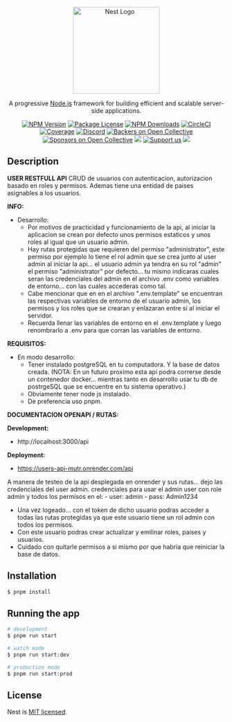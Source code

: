 <p align="center">
  <a href="http://nestjs.com/" target="blank"><img src="https://nestjs.com/img/logo-small.svg" width="200" alt="Nest Logo" /></a>
</p>

[circleci-image]: https://img.shields.io/circleci/build/github/nestjs/nest/master?token=abc123def456
[circleci-url]: https://circleci.com/gh/nestjs/nest

  <p align="center">A progressive <a href="http://nodejs.org" target="_blank">Node.js</a> framework for building efficient and scalable server-side applications.</p>
    <p align="center">
<a href="https://www.npmjs.com/~nestjscore" target="_blank"><img src="https://img.shields.io/npm/v/@nestjs/core.svg" alt="NPM Version" /></a>
<a href="https://www.npmjs.com/~nestjscore" target="_blank"><img src="https://img.shields.io/npm/l/@nestjs/core.svg" alt="Package License" /></a>
<a href="https://www.npmjs.com/~nestjscore" target="_blank"><img src="https://img.shields.io/npm/dm/@nestjs/common.svg" alt="NPM Downloads" /></a>
<a href="https://circleci.com/gh/nestjs/nest" target="_blank"><img src="https://img.shields.io/circleci/build/github/nestjs/nest/master" alt="CircleCI" /></a>
<a href="https://coveralls.io/github/nestjs/nest?branch=master" target="_blank"><img src="https://coveralls.io/repos/github/nestjs/nest/badge.svg?branch=master#9" alt="Coverage" /></a>
<a href="https://discord.gg/G7Qnnhy" target="_blank"><img src="https://img.shields.io/badge/discord-online-brightgreen.svg" alt="Discord"/></a>
<a href="https://opencollective.com/nest#backer" target="_blank"><img src="https://opencollective.com/nest/backers/badge.svg" alt="Backers on Open Collective" /></a>
<a href="https://opencollective.com/nest#sponsor" target="_blank"><img src="https://opencollective.com/nest/sponsors/badge.svg" alt="Sponsors on Open Collective" /></a>
  <a href="https://paypal.me/kamilmysliwiec" target="_blank"><img src="https://img.shields.io/badge/Donate-PayPal-ff3f59.svg"/></a>
    <a href="https://opencollective.com/nest#sponsor"  target="_blank"><img src="https://img.shields.io/badge/Support%20us-Open%20Collective-41B883.svg" alt="Support us"></a>
  <a href="https://twitter.com/nestframework" target="_blank"><img src="https://img.shields.io/twitter/follow/nestframework.svg?style=social&label=Follow"></a>
</p>
  <!--[![Backers on Open Collective](https://opencollective.com/nest/backers/badge.svg)](https://opencollective.com/nest#backer)
  [![Sponsors on Open Collective](https://opencollective.com/nest/sponsors/badge.svg)](https://opencollective.com/nest#sponsor)-->

## Description

**USER RESTFULL API**
  CRUD de usuarios con autenticacion, autorizacion basado en roles y permisos.
  Ademas tiene una entidad de paises asignables a los usuarios.

**INFO:**

  - Desarrollo:
    - Por motivos de practicidad y funcionamiento de la api, al iniciar la aplicacion se crean por defecto unos permisos estaticos y unos roles al igual que un usuario admin.
    - Hay rutas protegidas que requieren del permiso "administrator", este permiso por ejemplo lo tiene el rol admin que se crea junto al user admin al iniciar la api... el usuario admin ya tendra en su rol "admin" el permiso "administrator" por defecto... tu mismo indicaras cuales seran las credenciales del admin en el archivo .env como variables de entorno... con las cuales accederas como tal.
    - Cabe mencionar que en en el archivo ".env.template" se encuentran las respectivas variables de entorno de el usuario admin, los permisos y los roles que se crearan y enlazaran entre si al iniciar el servidor.
    - Recuerda llenar las variables de entorno en el .env.template y luego renombrarlo a .env para que corran las variables de entorno.


**REQUISITOS:**
  - En modo desarrollo:
    - Tener instalado postgreSQL en tu computadora. Y la base de datos creada.
    (NOTA: En un futuro proximo esta api podra correrse desde un contenedor docker... mientras tanto en desarrollo usar tu db de postrgeSQL que se encuentre en tu sistema operativo.)
    - Obviamente tener node js instalado.
    - De preferencia uso pnpm.


**DOCUMENTACION OPENAPI / RUTAS:**

  **Development:**
  - http://localhost:3000/api

  **Deployment:**
  - https://users-api-mutr.onrender.com/api

  A manera de testeo de la api desplegada en onrender y sus rutas... dejo las credenciales del user admin.
  credenciales para usar el admin user con role admin y todos los permisos en el:
    - user: admin
    - pass: Admin1234
  - Una vez logeado... con el token de dicho usuario podras acceder a todas las rutas protegidas ya que este usuario tiene un rol admin con todos los permisos.
  - Con este usuario podras crear actualizar y emilinar roles, paises y usuarios.
  - Cuidado con quitarle permisos a si mismo por que habria que reiniciar la base de datos.

## Installation

```bash
$ pnpm install
```

## Running the app

```bash
# development
$ pnpm run start

# watch mode
$ pnpm run start:dev

# production mode
$ pnpm run start:prod
```

## License

Nest is [MIT licensed](LICENSE).
